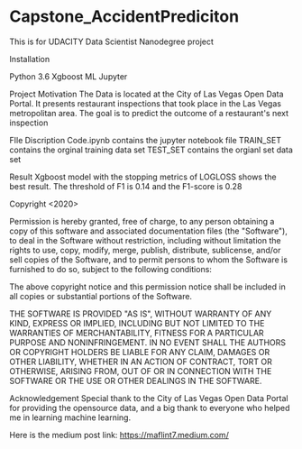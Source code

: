 # Capstone_AccidentPrediciton
This is for UDACITY Data Scientist Nanodegree project

Installation

Python 3.6
Xgboost ML
Jupyter


Project Motivation
The Data is located at the City of Las Vegas Open Data Portal. It presents restaurant inspections that took place in the Las Vegas metropolitan area. The goal is to predict the outcome of a restaurant's next inspection

FIle Discription
Code.ipynb contains the jupyter notebook file
TRAIN_SET contains the orginal training data set
TEST_SET contains the orgianl set data set

Result
Xgboost model with the stopping metrics of LOGLOSS shows the best result. The threshold of F1 is 0.14 and the F1-score is 0.28

Copyright <2020> <Qiaochu Ma>

Permission is hereby granted, free of charge, to any person obtaining a copy of this software and associated documentation files (the "Software"), to deal in the Software without restriction, including without limitation the rights to use, copy, modify, merge, publish, distribute, sublicense, and/or sell copies of the Software, and to permit persons to whom the Software is furnished to do so, subject to the following conditions:

The above copyright notice and this permission notice shall be included in all copies or substantial portions of the Software.

THE SOFTWARE IS PROVIDED "AS IS", WITHOUT WARRANTY OF ANY KIND, EXPRESS OR IMPLIED, INCLUDING BUT NOT LIMITED TO THE WARRANTIES OF MERCHANTABILITY, FITNESS FOR A PARTICULAR PURPOSE AND NONINFRINGEMENT. IN NO EVENT SHALL THE AUTHORS OR COPYRIGHT HOLDERS BE LIABLE FOR ANY CLAIM, DAMAGES OR OTHER LIABILITY, WHETHER IN AN ACTION OF CONTRACT, TORT OR OTHERWISE, ARISING FROM, OUT OF OR IN CONNECTION WITH THE SOFTWARE OR THE USE OR OTHER DEALINGS IN THE SOFTWARE.

Acknowledgement
Special thank to the City of Las Vegas Open Data Portal for providing the opensource data, and a big thank to everyone who helped me in learning machine learning. 

Here is the medium post link: https://maflint7.medium.com/

